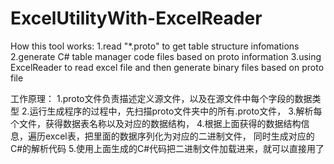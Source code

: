 # ExcelUtilityWith-ExcelReader
How this tool works:
1.read "*.proto" to get table structure infomations
2.generate C# table manager code files based on proto information
3.using ExcelReader to read excel file and then generate binary files based on proto file

工作原理：
1.proto文件负责描述定义源文件，以及在源文件中每个字段的数据类型
2.运行生成程序的过程中，先扫描proto文件夹中的所有.proto文件，
3.解析每个文件，获得数据表名称以及对应的数据结构，
4.根据上面获得的数据结构信息，遍历excel表，把里面的数据序列化为对应的二进制文件，
  同时生成对应的C#的解析代码
5.使用上面生成的C#代码把二进制文件加载进来，就可以直接用了




